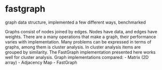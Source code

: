 # fastgraph
graph data structure, implemented a few different ways, benchmarked

Graphs consist of nodes joined by edges. Nodes have data, and edges have weights. There are a many operations that make a graph, their performance varies with implementation. Many problems can be expressed in terms of graphs, among them is cluster analysis. In cluster analysis items are grouped by similarity. The FastGraph implementation presented here works well for cluster analysis. Graph implementations compared: - Matrix (2D array) - Adjacency Map - FastGraph
